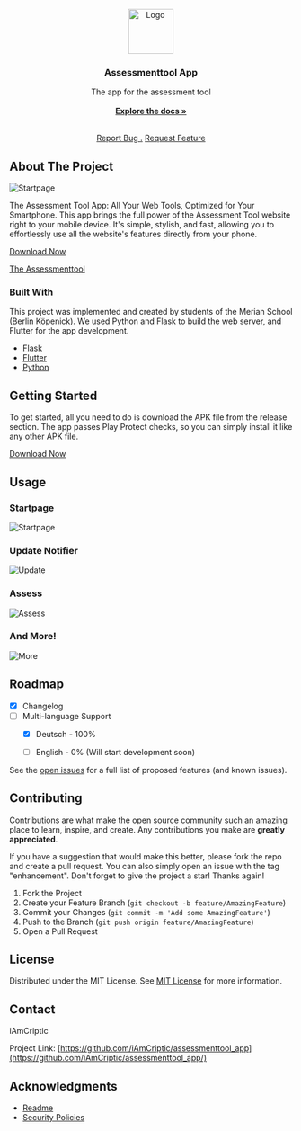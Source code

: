 
<br/>
<div align="center">
<a href="https://github.com/ShaanCoding/ReadME-Generator">
<img src="https://github.com/iAmCriptic/assessmenttool_app/blob/main/assets/logo.png?raw=true" alt="Logo" width="80" height="80">
</a>
<h3 align="center">Assessmenttool App</h3>
<p align="center">
The app for the assessment tool
<br/>
<br/>
<a href="https://github.com/iAmCriptic/assessmenttool_app/"><strong>Explore the docs »</strong></a>
<br/>
<br/>
  
<a href="https://github.com/iAmCriptic/assessmenttool_app/issues/new?template=bug_report.md">Report Bug .</a>
<a href="https://github.com/iAmCriptic/assessmenttool_app/issues/new?template=feature_request.md">Request Feature</a>
</p>
</div>

## About The Project

![Startpage](https://github.com/iAmCriptic/assessmenttool_app/blob/main/assets/Tool_Showcase/Screenshot%202025-06-22%20184001.png?raw=true)

The Assessment Tool App: All Your Web Tools, Optimized for Your Smartphone.
This app brings the full power of the Assessment Tool website right to your mobile device. It's simple, stylish, and fast, allowing you to effortlessly use all the website's features directly from your phone.

[Download Now](https://github.com/iAmCriptic/assessmenttool_app/releases)

[The Assessmenttool](https://github.com/iAmCriptic/assessmenttool)
### Built With

This project was implemented and created by students of the Merian School (Berlin Köpenick). We used Python and Flask to build the web server, and Flutter for the app development.

- [Flask](https://flask.palletsprojects.com/en/stable/)
- [Flutter](https://flutter.dev/)
- [Python](https://www.python.org/)
## Getting Started

To get started, all you need to do is download the APK file from the release section. The app passes Play Protect checks, so you can simply install it like any other APK file.

[Download Now](https://github.com/iAmCriptic/assessmenttool_app/releases)
## Usage

### Startpage
![Startpage ](https://github.com/iAmCriptic/assessmenttool_app/blob/main/assets/Tool_Showcase/Screenshot%202025-06-22%20184001.png?raw=true)

### Update Notifier
![Update](https://github.com/iAmCriptic/assessmenttool_app/blob/main/assets/Tool_Showcase/Screenshot%202025-06-22%20183953.png?raw=true)

### Assess
![Assess](https://github.com/iAmCriptic/assessmenttool_app/blob/main/assets/Tool_Showcase/Screenshot%202025-06-22%20184031.png?raw=true)

### And More!
![More ](https://github.com/iAmCriptic/assessmenttool_app/blob/main/assets/Tool_Showcase/Screenshot%202025-06-22%20184035.png?raw=true)
## Roadmap

- [x] Changelog
- [ ] Multi-language Support
  - [x] Deutsch - 100%
  - [ ] English - 0% (Will start development soon)


See the [open issues](https://github.com/iAmCriptic/assessmenttool_app/issues) for a full list of proposed features (and known issues).
## Contributing

Contributions are what make the open source community such an amazing place to learn, inspire, and create. Any contributions you make are **greatly appreciated**.

If you have a suggestion that would make this better, please fork the repo and create a pull request. You can also simply open an issue with the tag "enhancement".
Don't forget to give the project a star! Thanks again!

1. Fork the Project
2. Create your Feature Branch (`git checkout -b feature/AmazingFeature`)
3. Commit your Changes (`git commit -m 'Add some AmazingFeature'`)
4. Push to the Branch (`git push origin feature/AmazingFeature`)
5. Open a Pull Request
## License

Distributed under the MIT License. See [MIT License](https://opensource.org/licenses/MIT) for more information.
## Contact

iAmCriptic

Project Link: [https://github.com/iAmCriptic/assessmenttool_app](https://github.com/iAmCriptic/assessmenttool_app/)
## Acknowledgments


- [Readme](https://github.com/iAmCriptic/assessmenttool/?tab=readme-ov-file)
- [Security Policies](https://github.com/iAmCriptic/assessmenttool/?tab=security-ov-file)
